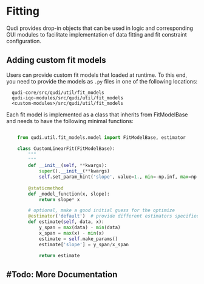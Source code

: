 
# Fitting
Qudi provides drop-in objects that can be used in logic and corresponding GUI modules to facilitate 
implementation of data fitting and fit constraint configuration.

## Adding custom fit models

Users can provide custom fit models that loaded at runtime. To this end, you need to provide the models as ```.py``` files in one of the following locations:

      qudi-core/src/qudi/util/fit_models
      qudi-iqo-modules/src/qudi/util/fit_models
      <custom-modules>/src/qudi/util/fit_models

Each fit model is implemented as a class that inherits from FitModelBase and needs to have the following minimal functions:

```python

    from qudi.util.fit_models.model import FitModelBase, estimator

    class CustomLinearFit(FitModelBase):
        """
        """
        def __init__(self, **kwargs):
            super().__init__(**kwargs)
            self.set_param_hint('slope', value=1., min=-np.inf, max=np.inf)
    
        @staticmethod
        def _model_function(x, slope):
            return slope* x

        # optional, make a good initial guess for the optimize
        @estimator('default')  # provide different estimators specified by name string
        def estimate(self, data, x):
            y_span = max(data) - min(data)
            x_span = max(x) - min(x)
            estimate = self.make_params()
            estimate['slope'] = y_span/x_span

            return estimate
```

#Todo: More Documentation
---
